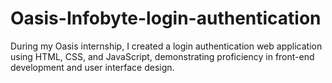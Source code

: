 # Oasis-Infobyte-login-authentication
During my Oasis internship, I created a login authentication web application using HTML, CSS, and JavaScript, demonstrating proficiency in front-end development and user interface design.
